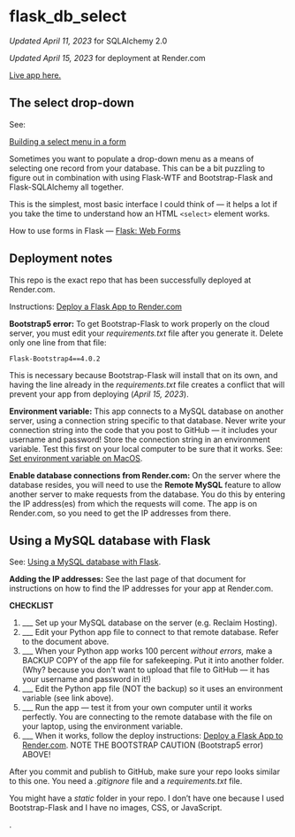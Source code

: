 # flask_db_select

*Updated April 11, 2023* for SQLAlchemy 2.0

*Updated April 15, 2023* for deployment at Render.com

[Live app here.](https://flask-sockmarket.onrender.com/)

## The select drop-down

See:

[Building a select menu in a form](https://bit.ly/mm-flask-select)

Sometimes you want to populate a drop-down menu as a means of selecting one record from your database. This can be a bit puzzling to figure out in combination with using Flask-WTF and Bootstrap-Flask and Flask-SQLAlchemy all together.

This is the simplest, most basic interface I could think of &mdash; it helps a lot if you take the time to understand how an HTML `<select>` element works.

How to use forms in Flask — [Flask: Web Forms](https://python-adv-web-apps.readthedocs.io/en/latest/flask_forms.html)

## Deployment notes

This repo is the exact repo that has been successfully deployed at Render.com.

Instructions: [Deploy a Flask App to Render.com](https://bit.ly/mm-render-flask)

**Bootstrap5 error:** To get Bootstrap-Flask to work properly on the cloud server, you must edit your *requirements.txt* file after you generate it. Delete only one line from that file:

`Flask-Bootstrap4==4.0.2`

This is necessary because Bootstrap-Flask will install that on its own, and having the line already in the *requirements.txt* file creates a conflict that will prevent your app from deploying (*April 15, 2023*).

**Environment variable:** This app connects to a MySQL database on another server, using a connection string specific to that database. Never write your connection string into the code that you post to GitHub — it includes your username and password! Store the connection string in an environment variable. Test this first on your local computer to be sure that it works. See: [Set environment variable on MacOS](https://bit.ly/mm-env-variable).

**Enable database connections from Render.com:** On the server where the database resides, you will need to use the **Remote MySQL** feature to allow another server to make requests from the database. You do this by entering the IP address(es) from which the requests will come. The app is on Render.com, so you need to get the IP addresses from there.

## Using a MySQL database with Flask

See: [Using a MySQL database with Flask](http://bit.ly/mm-remote-mysql ).

**Adding the IP addresses:** See the last page of that document for instructions on how to find the IP addresses for your app at Render.com.

**CHECKLIST**

1. ___ Set up your MySQL database on the server (e.g. Reclaim Hosting).
2. ___ Edit your Python app file to connect to that remote database. Refer to the document above.
3. ___ When your Python app works 100 percent *without errors,* make a BACKUP COPY of the app file for safekeeping. Put it into another folder. (Why? because you don't want to upload that file to GitHub — it has your username and password in it!)
4. ___ Edit the Python app file (NOT the backup) so it uses an environment variable (see link above).
5. ___ Run the app — test it from your own computer until it works perfectly. You are connecting to the remote database with the file on your laptop, using the environment variable.
6. ___ When it works, follow the deploy instructions: [Deploy a Flask App to Render.com](https://bit.ly/mm-render-flask). NOTE THE BOOTSTRAP CAUTION (Bootstrap5 error) ABOVE!

After you commit and publish to GitHub, make sure your repo looks similar to this one. You need a *.gitignore* file and a *requirements.txt* file.

You might have a *static* folder in your repo. I don’t have one because I used Bootstrap-Flask and I have no images, CSS, or JavaScript.

.
